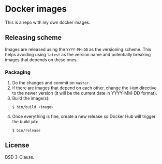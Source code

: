 # Docker images

This is a repo with my own docker images.

## Releasing scheme

Images are released using the `YYYY-MM-DD` as the versioning scheme. This helps
avoiding using `latest` as the version name and potentially breaking images
that depends on these ones.

### Packaging

1. Do the changes and commit on `master`.
2. If there are images that depend on each other, change the `FROM` directive 
   to the newer version (it will be the current date in YYYY-MM-DD format).
3. Build the image(s):
   ```sh
   $ bin/build <image>
   ```
4. Once everything is fine, create a new release so Docker Hub will trigger the
   build job:
   ```
   $ bin/release
   ```

## License

BSD 3-Clause.
